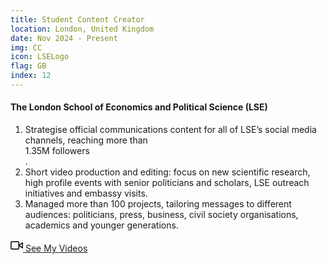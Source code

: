 ```yaml
---
title: Student Content Creator
location: London, United Kingdom
date: Nov 2024 - Present
img: CC
icon: LSELogo
flag: GB
index: 12
---
```


<h4 class="text-left text-[clamp(1.3rem,3vw,1.45rem)] text-black">
  The London School of Economics and Political Science (LSE)
</h4>

<ol class="list-[circle]">
  <li class="ml-5 prose">
    Strategise official communications content for all of LSE’s social media channels, reaching more than <div class="inline-block border-2 border-main-green-dark bg-main-green/10 text-main-green-dark font-medium px-2 py-1 rounded-full mt-2 mb-3 text-sm shadow-sm">
  1.35M followers
</div>.
  </li>
  <li class="ml-5 prose">
    Short video production and editing: focus on new scientific research, high profile events with senior politicians and scholars, LSE outreach initiatives and embassy visits.
  </li>
  <li class="ml-5 prose">
    Managed more than 100 projects, tailoring messages to different audiences: politicians, press, business, civil society organisations, academics and younger generations.
  </li>
</ol>

<a href="content_creator" class="inline-block text-center border-2 border-main-green-dark bg-main-green hover:bg-main-green-dark text-white font-medium px-6 py-3 rounded-lg mt-4 transition-all duration-300 transform hover:scale-105 shadow-md hover:shadow-lg mx-auto max-w-[280px] w-full">
  <span class="flex items-center justify-center gap-2">
    <svg xmlns="http://www.w3.org/2000/svg" width="20" height="20" viewBox="0 0 24 24" fill="none" stroke="currentColor" stroke-width="2" stroke-linecap="round" stroke-linejoin="round">
      <polygon points="23 7 16 12 23 17 23 7"></polygon>
      <rect x="1" y="5" width="15" height="14" rx="2" ry="2"></rect>
    </svg>
    See My Videos
  </span>
</a>

